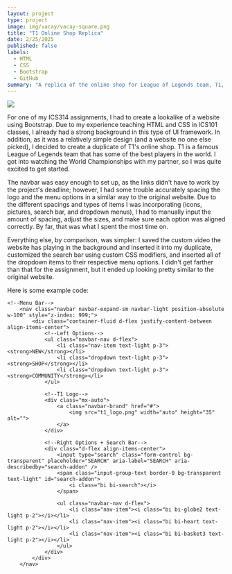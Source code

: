 ```yaml
---
layout: project
type: project
image: img/vacay/vacay-square.png
title: "T1 Online Shop Replica"
date: 2/25/2025
published: false
labels:
  - HTML
  - CSS
  - Bootstrap
  - GitHub
summary: "A replica of the online shop for League of Legends team, T1, for my ICS314 class."
---
```


<img class="img-fluid" src="../img/vacay/vacay-home-page.png">

For one of my ICS314 assignments, I had to create a lookalike of a website using Bootstrap. Due to my experience teaching HTML and CSS in ICS101 classes, I already had a strong background in this type of UI framework. In addition, as it was a relatively simple design (and a website no one else picked), I decided to create a duplicate of T1's online shop. T1 is a famous League of Legends team that has some of the best players in the world. I got into watching the World Championships with my partner, so I was quite excited to get started.

The navbar was easy enough to set up, as the links didn't have to work by the project's deadline; however, I had some trouble accurately spacing the logo and the menu options in a similar way to the original website. Due to the different spacings and types of items I was incorporating (icons, pictures, search bar, and dropdown menus), I had to manually input the amount of spacing, adjust the sizes, and make sure each option was aligned correctly. By far, that was what I spent the most time on.

Everything else, by comparison, was simpler: I saved the custom video the website has playing in the background and inserted it into my duplicate, customized the search bar using custom CSS modifiers, and inserted all of the dropdown items to their respective menu options. I didn't get farther than that for the assignment, but it ended up looking pretty similar to the original website.

Here is some example code:

```
<!--Menu Bar-->
    <nav class="navbar navbar-expand-sm navbar-light position-absolute w-100" style="z-index: 999;">
        <div class="container-fluid d-flex justify-content-between align-items-center">
            <!--Left Options-->
            <ul class="navbar-nav d-flex">
                <li class="nav-item text-light p-3"><strong>NEW</strong></li>
                <li class="dropdown text-light p-3"><strong>SHOP</strong></li>
                <li class="dropdown text-light p-3"><strong>COMMUNITY</strong></li>
            </ul>
    
            <!--T1 Logo-->
            <div class="mx-auto">
                <a class="navbar-brand" href="#">
                    <img src="t1_logo.png" width="auto" height="35" alt="">
                </a>
            </div>
    
            <!--Right Options + Search Bar-->
            <div class="d-flex align-items-center">
                <input type="search" class="form-control bg-transparent" placeholder="SEARCH" aria-label="SEARCH" aria-describedby="search-addon" />
                <span class="input-group-text border-0 bg-transparent text-light" id="search-addon">
                    <i class="bi bi-search"></i>
                </span>
    
                <ul class="navbar-nav d-flex">
                    <li class="nav-item"><i class="bi bi-globe2 text-light p-2"></i></li>
                    <li class="nav-item"><i class="bi bi-heart text-light p-2"></i></li>
                    <li class="nav-item"><i class="bi bi-basket3 text-light p-2"></i></li>
                </ul>
            </div>
        </div>
    </nav>
```
